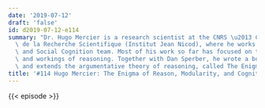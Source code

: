 ```yaml
---
date: '2019-07-12'
draft: 'false'
id: d2019-07-12-e114
summary: "Dr. Hugo Mercier is a research scientist at the CNRS \u2013 Centre National\
  \ de la Recherche Scientifique (Institut Jean Nicod), where he works with the Evolution\
  \ and Social Cognition team. Most of his work so far has focused on the function\
  \ and workings of reasoning. Together with Dan Sperber, he wrote a book that develops\
  \ and extends the argumentative theory of reasoning, called The Enigma of Reason."
title: '#114 Hugo Mercier: The Enigma of Reason, Modularity, and Cognition'
---
```

{{< episode >}}
